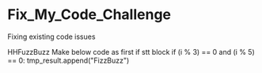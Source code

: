 # Fix_My_Code_Challenge
Fixing existing code issues

HHFuzzBuzz
Make below code as first if stt block
if (i % 3) == 0 and (i % 5) == 0:
tmp_result.append("FizzBuzz")